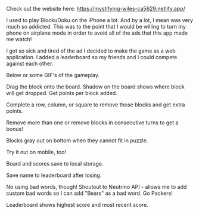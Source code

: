 Check out the website here: https://mystifying-wiles-ca5629.netlify.app/

I used to play BlockuDoku on the iPhone a lot. And by a lot, I mean was very much so addicted. This was to the point that I would be willing to turn my phone on airplane mode in order to avoid all of the ads that this app made me watch!

I got so sick and tired of the ad I decided to make the game as a web application. I added a leaderboard so my friends and I could compete against each other. 

Below or some GIF's of the gameplay. 




Drag the block onto the board. Shadow on the board shows where block will get dropped. Get points per block added. 


Complete a row, column, or square to remove those blocks and get extra points. 


Remove more than one or remove blocks in consecutive turns to get a bonus!


Blocks gray out on bottom when they cannot fit in puzzle. 


Try it out on mobile, too!


Board and scores save to local storage. 


Save name to leaderboard after losing. 


No using bad words, though! Shoutout to Neutrino API - allows me to add custom bad words so I can add "Bears" as a bad word. Go Packers!


Leaderboard shows highest score and most recent score. 